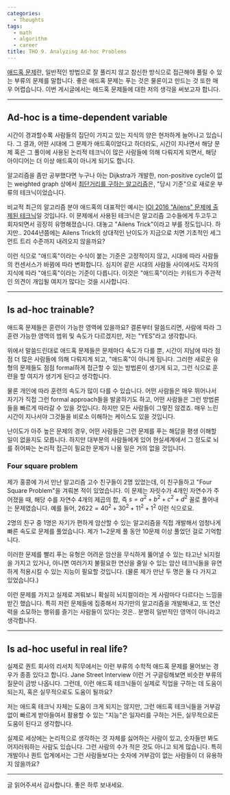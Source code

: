 ```yaml
---
categories:
  - Thoughts
tags:
  - math
  - algorithm
  - career
title: THO 9. Analyzing Ad-hoc Problems
---
```


[애드혹 문제](https://usaco.guide/bronze/ad-hoc?lang=cpp)란, 일반적인 방법으로 잘 풀리지 않고 참신한 방식으로 접근해야 풀릴 수 있는 부류의 문제를 말합니다.
좋은 애드혹 문제는 푸는 것은 물론이고 만드는 것 또한 매우 어렵습니다.
이번 게시글에서는 애드혹 문제들에 대한 저의 생각을 써보고자 합니다.

<!-- more -->

---

## Ad-hoc is a time-dependent variable

시간이 경과할수록 사람들의 집단이 가지고 있는 지식의 양은 현저하게 늘어나고 있습니다.
그 결과, 어떤 시대에 그 문제가 애드혹이었다고 하더라도, 시간이 지나면서 해당 문제 혹은 그 풀이에 사용된 논리적 테크닉이 많은 사람들에 의해 다뤄지게 되면서, 해당 아이디어는 더 이상 애드혹이 아니게 되기도 합니다.

알고리즘을 좀만 공부했다면 누구나 아는 Dijkstra가 개발한, non-positive cycle이 없는 weighted graph 상에서 [최단거리를 구하는 알고리즘](https://en.wikipedia.org/wiki/Dijkstra%27s_algorithm)은, "당시 기준"으로 새로운 부류의 테크닉이었습니다.

비교적 최근의 알고리즘 분야 애드혹의 대표적인 예시는 [IOI 2016 "Ailens" 문제에 출제된 테크닉](https://medium.com/@bluezebragames/dynamic-programming-optimization-the-aliens-trick-9138176287cf)일 것입니다.
이 문제에서 사용된 테크닉은 알고리즘 고수들에게 두고두고 회자되면서 굉장히 유명해졌습니다.
대놓고 "Ailens Trick"이라고 부를 정도입니다.
하지만.. 2044년쯤에는 Ailens Trick의 상대적인 난이도가 지금으로 치면 기초적인 세그먼트 트리 수준까지 내려오지 않을까요?

이런 식으로 "애드혹"이라는 수식이 붙는 기준은 고정적이지 않고, 시대에 따라 사람들의 컨센서스가 바뀜에 따라 변화합니다.
심지어 같은 시대의 사람들 사이에서도 각자의 지식에 따라 "애드혹"이라는 기준이 다릅니다.
이것은 "애드혹"이라는 키워드가 주관적인 의견이 개입될 여지가 많다는 것을 시사합니다.

---

## Is ad-hoc trainable?

애드혹 문제들은 훈련이 가능한 영역에 있을까요?
결론부터 말씀드리면, 사람에 따라 그 훈련 가능한 영역의 범위 및 속도가 다르겠지만, 저는 "YES"라고 생각합니다.

위에서 말씀드린대로 애드혹 문제들은 문제마다 속도가 다를 뿐, 시간이 지남에 따라 점점 더 많은 사람들에 의해 다뤄지게 되고, "애드혹"이 아니게 됩니다.
그러한 새로운 유형의 문제들도 점점 formal하게 접근할 수 있는 방법론이 생기게 되고, 그런 식으로 훈련을 할 여지가 생기게 된다고 생각합니다.

물론 개인에 따라 훈련의 속도가 많이 다를 수 있습니다.
어떤 사람들은 매우 뛰어나서 자기가 직접 그런 formal approach들을 발굴하기도 하고, 어떤 사람들은 그런 방법론들을 빠르게 따라갈 수 있을 것입니다.
하지만 모든 사람들이 그렇진 않겠죠. 매우 느린 시간이 지나서야 그것들을 비로소 이해하는 케이스도 있을 것입니다.

난이도가 아주 높은 문제의 경우, 어떤 사람들은 그런 문제를 푸는 해답을 평생 이해할 일이 없을지도 모릅니다.
하지만 대부분의 사람들에게 있어 현실세계에서 그 정도로 뇌를 쥐어짜는 논리적 접근이 필요한 문제가 나올 일은 거의 없을 것입니다.

### Four square problem

제가 홍콩에 가서 만난 알고리즘 고수 친구들이 2명 있었는데, 이 친구들하고 "Four Square Problem"을 겨뤄본 적이 있었습니다.
이 문제는 자릿수가 4개인 자연수가 주어졌을 때, 해당 수를 자연수 4개의 제곱의 합, 즉 $s = a^2 + b^2 + c^2 + d^2$ 꼴로 풀어내는 문제였습니다.
예를 들어, $2622 = 40^2 + 30^2 + 11^2 + 1^2$ 이런 식으로요.

2명의 친구 중 1명은 자기가 편하게 암산할 수 있는 알고리즘을 직접 개발해서 엄청나게 빠른 속도로 문제를 풀었습니다.
제가 1~2문제 풀 동안 10문제 이상 풀었던 걸로 기억합니다.

이러한 문제를 빨리 푸는 유형은 어려운 암산을 무식하게 뚫어낼 수 있는 타고난 뇌지컬을 가지고 있거나, 아니면 여러가지 불필요한 연산을 줄일 수 있는 암산 테크닉들을 유연하게 적용시킬 수 있는 지능이 필요할 것입니다.
(물론 제가 만난 두 명은 둘 다 가지고 있었습니다.)

이런 문제를 가지고 실제로 겨뤄보니 확실히 뇌지컬이라는 게 사람마다 다르다는 느낌을 받긴 했습니다.
특히 저런 문제들에 집중해서 자기만의 알고리즘을 개발해내고, 또 연산력을 소모하는 행위를 즐기는 사람들이 있다는 것은.. 분명히 일반적인 영역이 아니라고 생각합니다.

---

## Is ad-hoc useful in real life?

실제로 퀀트 회사의 리서치 직무에서는 이런 부류의 수학적 애드혹 문제를 물어보는 경우가 종종 있다고 합니다.
Jane Street Interview 이런 거 구글링해보면 비슷한 부류의 질문이 금방 나옵니다.
그런데, 이런 애드혹 테크닉들이 실제로 직업을 구하는 데 도움이 되는지, 혹은 실무적으로도 도움이 될까요?

저는 애드혹 테크닉 자체는 도움이 크게 되지는 않지만, 그런 애드혹 테크닉들을 거부감 없이 빠르게 받아들여서 활용할 수 있는 "지능"은 일자리를 구하는 거든, 실무적으로든 도움이 된다고 생각합니다.

실제로 세상에는 논리적으로 생각하는 것 자체를 싫어하는 사람이 있고, 숫자들만 봐도 어지러워하는 사람도 있습니다.
그런 사람의 수가 적은 것도 아니고 되게 많습니다.
특히 개발이나 퀀트 업계에서는 그런 사람들보다는 숫자에 거부감이 없는 사람들이 더 유용하지 않을까요?

---

글 읽어주셔서 감사합니다. 좋은 하루 보내세요.
